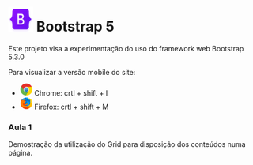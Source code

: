 <h1> <img src=".\assets\bootstrap-logo-shadow.png" alt="logo do framework bootstrap" style="height: 50px; width:50px;"/> Bootstrap 5 </h1>

<p> Este projeto visa a experimentação do uso do framework web Bootstrap 5.3.0 </p>

<p> Para visualizar a versão mobile do site:
    <ul>
        <li> <img src=".\assets\chrome-logo.png" width="25" height="25"> Chrome: crtl + shift + I</li>
        <li> <img src=".\assets\firefox-logo.png" width="25" height="25"> Firefox: crtl + shift + M</li>
    </ul>
</p>

### Aula 1

<p> Demostração da utilização do Grid para disposição dos conteúdos numa página. </p>
